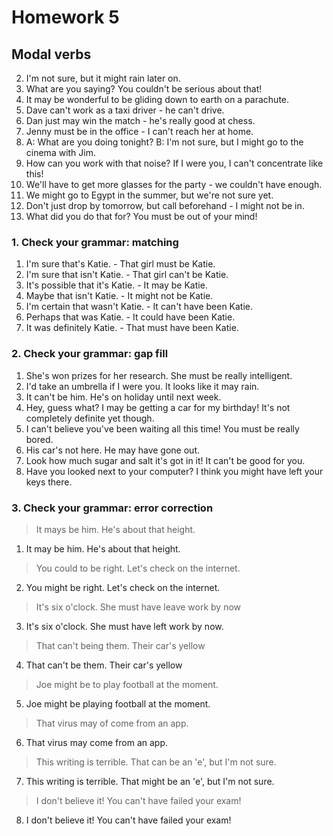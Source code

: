# Homework 5

## Modal verbs
2. I'm not sure, but it might rain later on.
3. What are you saying? You couldn't be serious about that!
4. It may be wonderful to be gliding down to earth on a parachute.
5. Dave can't work as a taxi driver - he can't drive.
6. Dan just may win the match - he's really good at chess.
7. Jenny must be in the office - I can't reach her at home.
8. A: What are you doing tonight?
   B: I'm not sure, but I might go to the cinema with Jim.
9. How can you work with that noise? If I were you, I can't concentrate like this!
10. We'll have to get more glasses for the party - we couldn't have enough.
11. We might go to Egypt in the summer, but we're not sure yet.
12. Don't just drop by tomorrow, but call beforehand - I might not be in.
13. What did you do that for? You must be out of your mind!

### 1. Check your grammar: matching
1. I'm sure that's Katie. - That girl must be Katie.
2. I'm sure that isn't Katie. - That girl can't be Katie.
3. It's possible that it's Katie. - It may be Katie.
4. Maybe that isn't Katie. - It might not be Katie.
5. I'm certain that wasn't Katie. - It can't have been Katie.
6. Perhaps that was Katie. - It could have been Katie.
7. It was definitely Katie. - That must have been Katie.

### 2. Check your grammar: gap fill
1. She's won prizes for her research. She must be really intelligent.
2. I'd take an umbrella if I were you. It looks like it may rain.
3. It can't be him. He's on holiday until next week.
4. Hey, guess what? I may be getting a car for my birthday! It's not completely definite yet though.
5. I can't believe you've been waiting all this time! You must be really bored.
6. His car's not here. He may have gone out.
7. Look how much sugar and salt it's got in it! It can't be good for you.
8. Have you looked next to your computer? I think you might have left your keys there.

### 3. Check your grammar: error correction
> It mays be him. He's about that height.
1. It may be him. He's about that height.
> You could to be right. Let's check on the internet.
2. You might be right. Let's check on the internet.
> It's six o'clock. She must have leave work by now
3. It's six o'clock. She must have left work by now.
> That can't being them. Their car's yellow
4. That can't be them. Their car's yellow
> Joe might be to play football at the moment.
5. Joe might be playing football at the moment.
> That virus may of come from an app.
6. That virus may come from an app.
> This writing is terrible. That can be an 'e', but I'm not sure.
7. This writing is terrible. That might be an 'e', but I'm not sure.
> I don't believe it! You can't have failed your exam!
8. I don't believe it! You can't have failed your exam!